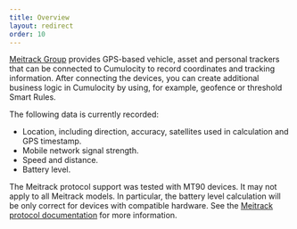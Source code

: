 ```yaml
---
title: Overview
layout: redirect
order: 10
---
```

[Meitrack Group](http://www.meitrack.com/) provides GPS-based vehicle, asset and personal trackers that can be connected to Cumulocity to record coordinates and tracking information. After connecting the devices, you can create additional business logic in Cumulocity by using, for example, geofence or threshold Smart Rules.

The following data is currently recorded:

* Location, including direction, accuracy, satellites used in calculation and GPS timestamp.
* Mobile network signal strength.
* Speed and distance.
* Battery level.

The Meitrack protocol support was tested with MT90 devices. It may not apply to all Meitrack models. In particular, the battery level calculation will be only correct for devices with compatible hardware. See the [Meitrack protocol documentation](http://www.meitrack.com/en/download-center/) for more information.
